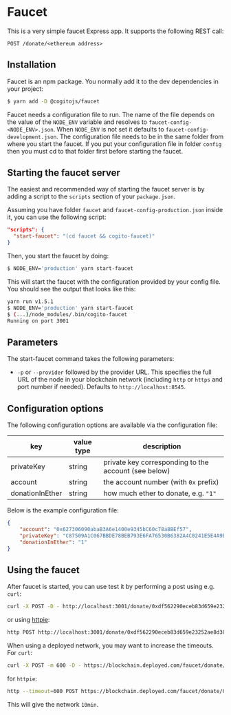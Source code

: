 Faucet
======

This is a very simple faucet Express app. It supports the following REST call:

```
POST /donate/<ethereum address>
```

## Installation

Faucet is an npm package. You normally add it to the dev dependencies in your
project:

```bash
$ yarn add -D @cogitojs/faucet
```

Faucet needs a configuration file to run. The name of the file depends on the
value of the `NODE_ENV` variable and resolves to
`faucet-config-<NODE_ENV>.json`. When `NODE_ENV` is not set it defaults to
`faucet-config-development.json`. The configuration file needs to be in the same
folder from where you start the faucet. If you put your configuration file in
folder `config` then you must cd to that folder first before starting the
faucet.

## Starting the faucet server

The easiest and recommended way of starting the faucet server is by adding a
script to the `scripts` section of your `package.json`.

Assuming you have folder `faucet` and `faucet-config-production.json` inside it,
you can use the following script:

```json
"scripts": {
  "start-faucet": "(cd faucet && cogito-faucet)"
}
```

Then, you start the faucet by doing:

```bash
$ NODE_ENV='production' yarn start-faucet
```

This will start the faucet with the configuration provided by your config file.
You should see the output that looks like this:

```bash
yarn run v1.5.1
$ NODE_ENV='production' yarn start-faucet
$ (...)/node_modules/.bin/cogito-faucet
Running on port 3001
```

## Parameters

The start-faucet command takes the following parameters:

   * `-p` or `--provider` followed by the provider URL. This specifies the full
     URL of the node in your blockchain network (including `http` or `https` and
     port number if needed). Defaults to `http://localhost:8545`.

## Configuration options

The following configuration options are available via the configuration file:

| key  | value type  | description |
|------|----------------|-------------|
| privateKey | string | private key corresponding to the account (see below) |
| account | string | the account number (with `0x` prefix) |
| donationInEther | string | how much ether to donate, e.g. `"1"` |

Below is the example configuration file:

```json
{
    "account": "0x627306090abaB3A6e1400e9345bC60c78a8BEf57",
    "privateKey": "C87509A1C067BBDE78BEB793E6FA76530B6382A4C0241E5E4A9EC0A0F44DC0D3",
    "donationInEther": "1"
}
```

## Using the faucet

After faucet is started, you can use test it by performing a post using e.g.
`curl`:

```bash
curl -X POST -D - http://localhost:3001/donate/0xdf562290eceb83d659e23252ae8d38fa0bbc06e8
```

or using [httpie](https://httpie.org):

```bash
http POST http://localhost:3001/donate/0xdf562290eceb83d659e23252ae8d38fa0bbc06e8
```

When using a deployed network, you may want to increase the timeouts. For
`curl`:

```bash
curl -X POST -m 600 -D - https://blockchain.deployed.com/faucet/donate/0x6b0be084e6ffc7d6cace8e01e2814c869257c3aa
```

for `httpie`:

```bash
http --timeout=600 POST https://blockchain.deployed.com/faucet/donate/0x6b0be084e6ffc7d6cace8e01e2814c869257c3aa
```

This will give the network `10min`.